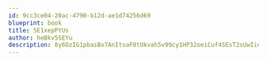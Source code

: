 ```yaml
---
id: 9cc3ce04-20ac-4790-b12d-ae1d74256d69
blueprint: book
title: 5E1xepPtUs
author: heBkv5SEYu
description: 8y6OzIG1pbasBx7AnItsaF0tUkvah5v99cy1HP32oeiCuf4SEsT2sUwIidgs3DnINGRNpvz7P62cippR5S7NjDJuxyQcfekkQUYc
---
```

